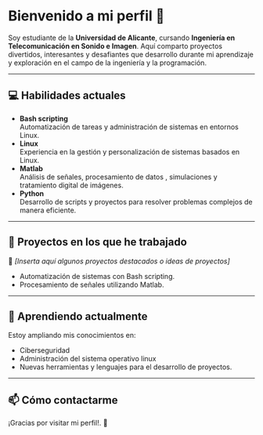 # Bienvenido a mi perfil 👋

Soy estudiante de la **Universidad de Alicante**, cursando **Ingeniería en Telecomunicación en Sonido e Imagen**. Aquí comparto proyectos divertidos, interesantes y desafiantes que desarrollo durante mi aprendizaje y exploración en el campo de la ingeniería y la programación.

---

## 💻 Habilidades actuales

- **Bash scripting**  
  Automatización de tareas y administración de sistemas en entornos Linux.  
- **Linux**  
  Experiencia en la gestión y personalización de sistemas basados en Linux.  
- **Matlab**  
  Análisis de señales, procesamiento de datos , simulaciones y tratamiento digital de imágenes.  
- **Python**  
  Desarrollo de scripts y proyectos para resolver problemas complejos de manera eficiente.  

---

## 🚀 Proyectos en los que he trabajado

🎯 *[Inserta aquí algunos proyectos destacados o ideas de proyectos]*  
- Automatización de sistemas con Bash scripting.  
- Procesamiento de señales utilizando Matlab.  

---

## 🌱 Aprendiendo actualmente

Estoy ampliando mis conocimientos en:
- Ciberseguridad  
- Administración del sistema operativo linux 
- Nuevas herramientas y lenguajes para el desarrollo de proyectos.  

---

## 📫 Cómo contactarme 

¡Gracias por visitar mi perfil!. 🚀
